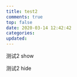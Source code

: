 ```yaml
---
title: test2
comments: true
top: false
date: 2020-03-14 12:42:42
categories:
updated:
---
```


测试2 show
<!-- more -->
测试2 hide
